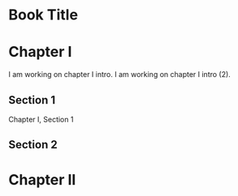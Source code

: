Book Title
==========

# Chapter I
I am working on chapter I intro.
I am working on chapter I intro (2).
## Section 1
Chapter I, Section 1
## Section 2

# Chapter II
